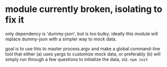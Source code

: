 # module currently broken, isolating to fix it

only dependency is 'dummy-json', but is too bulky; ideally this module will replace dummy-json with a simpler way to mock data.

goal is to use this to master process.argv and make a global command-line tool that either (a) uses yargs to customize mock data, or preferably (b) will simply run through a few questions to initialize the data, viz. `npm init`
